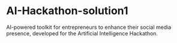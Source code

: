 # AI-Hackathon-solution1
AI-powered toolkit for entrepreneurs to enhance their social media presence, developed for the Artificial Intelligence Hackathon.
